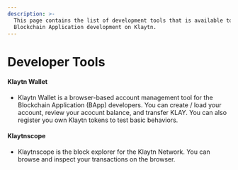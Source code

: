 ```yaml
---
description: >-
  This page contains the list of development tools that is available to help
  Blockchain Application development on Klaytn.
---
```


# Developer Tools


#### Klaytn Wallet 

* Klaytn Wallet is a browser-based account management tool for the Blockchain Application \(BApp\) developers. You can create / load your account, review your acocunt balance, and transfer KLAY. You can also register you own Klaytn tokens to test basic behaviors.

#### Klaytnscope 

* Klaytnscope is the block explorer for the Klaytn Network. You can browse and inspect your transactions on the browser.


